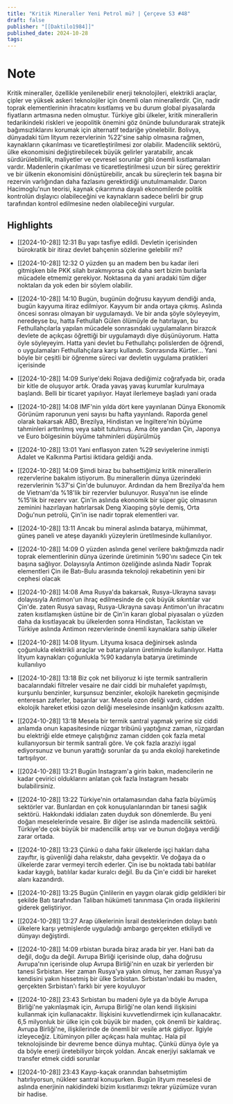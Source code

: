 ```yaml
---
title: "Kritik Mineraller Yeni Petrol mü? | Çerçeve S3 #48"
draft: false
publisher: "[[Daktilo1984]]"
published_date: 2024-10-28
tags:
---
```

# Note
 Kritik mineraller, özellikle yenilenebilir enerji teknolojileri, elektrikli araçlar, çipler ve yüksek askeri teknolojiler için önemli olan minerallerdir.
Çin, nadir toprak elementlerinin ihracatını kısıtlamış ve bu durum global piyasalarda fiyatların artmasına neden olmuştur.
Türkiye gibi ülkeler, kritik minerallerin tedarikindeki riskleri ve jeopolitik önemini göz önünde bulundurarak stratejik bağımsızlıklarını korumak için alternatif tedariğe yönelebilir.
Bolivya, dünyadaki tüm lityum rezervlerinin %22'sine sahip olmasına rağmen, kaynakların çıkarılması ve ticaretleştirilmesi zor olabilir.
Madencilik sektörü, ülke ekonomisini değiştirebilecek büyük gelirler yaratabilir, ancak sürdürülebilirlik, maliyetler ve çevresel sorunlar gibi önemli kısıtlamaları vardır.
Madenlerin çıkarılması ve ticaretleştirilmesi uzun bir süreç gerektirir ve bir ülkenin ekonomisini dönüştürebilir, ancak bu süreçlerin tek başına bir rezervin varlığından daha fazlasını gerektirdiği unutulmamalıdır.
Daron Hacimoglu'nun teorisi, kaynak çıkarımına dayalı ekonomilerde politik kontrolün dışlayıcı olabileceğini ve kaynakların sadece belirli bir grup tarafından kontrol edilmesine neden olabileceğini vurgular.


## Highlights
* [[2024-10-28]] 12:31  Bu yapı tasfiye edildi. Devletin içerisinden bürokratik bir itiraz devlet bahçenin sözlerine gelebilir mi?

* [[2024-10-28]] 12:32  O yüzden şu an madem ben bu kadar ileri gitmişken bile PKK silah bırakmıyorsa çok daha sert bizim bunlarla mücadele etmemiz gerekiyor. Noktasına da yani aradaki tüm diğer noktaları da yok eden bir söylem olabilir.

* [[2024-10-28]] 14:10  Bugün, bugünün doğrusu kayyum dendiği anda, bugün kayyuma itiraz edilmiyor. Kayyum bir anda ortaya çıkmış. Aslında öncesi sonrası olmayan bir uygulamaydı. Ve bir anda şöyle söyleyeyim, neredeyse bu, hatta Fethullah Gülen ölümüyle de hatırlayan, bu Fethullahçılarla yapılan mücadele sonrasındaki uygulamaların birazcık devlete de açıkçası öğrettiği bir uygulamaydı diye düşünüyorum. Hatta öyle söyleyeyim. Hatta yani devlet bu Fethullahçı polislerden de öğrendi, o uygulamaları Fethullahçılara karşı kullandı. Sonrasında Kürtler... Yani böyle bir çeşitli bir öğrenme süreci var devletin uygulama pratikleri içerisinde

* [[2024-10-28]] 14:09  Suriye'deki Rojava dediğimiz coğrafyada bir, orada bir kitle de oluşuyor artık. Orada yavaş yavaş kurumlar kurulmaya başlandı. Belli bir ticaret yapılıyor. Hayat ilerlemeye başladı yani orada

* [[2024-10-28]] 14:08  IMF'nin yılda dört kere yayınlanan Dünya Ekonomik Görünüm raporunun yeni sayısı bu hafta yayınlandı. Raporda genel olarak bakarsak ABD, Brezilya, Hindistan ve İngiltere'nin büyüme tahminleri arttırılmış veya sabit tutulmuş. Ama öte yandan Çin, Japonya ve Euro bölgesinin büyüme tahminleri düşürülmüş

* [[2024-10-28]] 13:01  Yani enflasyon zaten %29 seviyelerine inmişti Adalet ve Kalkınma Partisi iktidara geldiği anda.

* [[2024-10-28]] 14:09  Şimdi biraz bu bahsettiğimiz kritik minerallerin rezervlerine bakalım istiyorum. Bu minerallerin dünya üzerindeki rezervlerinin %37'si Çin'de bulunuyor. Ardından da hem Brezilya'da hem de Vietnam'da %18'lik bir rezervler bulunuyor. Rusya'nın ise elinde %15'lik bir rezerv var. Çin'in aslında ekonomik bir süper güç olmasının zeminini hazırlayan hatırlarsak Deng Xiaoping şöyle demiş, Orta Doğu'nun petrolü, Çin'in ise nadir toprak elementleri var.

* [[2024-10-28]] 13:11  Ancak bu mineral aslında batarya, mühimmat, güneş paneli ve ateşe dayanıklı yüzeylerin üretilmesinde kullanılıyor.

* [[2024-10-28]] 14:09  O yüzden aslında genel verilere baktığımızda nadir toprak elementlerinin dünya üzerinde üretiminin %90'ını sadece Çin tek başına sağlıyor. Dolayısıyla Antimon özeliğinde aslında Nadir Toprak elementleri Çin ile Batı-Bulu arasında teknoloji rekabetinin yeni bir cephesi olacak

* [[2024-10-28]] 14:08  Ama Rusya'da bakarsak, Rusya-Ukrayna savaşı dolayısıyla Antimon'un ihraç edilmesinde de çok büyük sıkıntılar var Çin'de. zaten Rusya savaşı, Rusya-Ukrayna savaşı Antimon'un ihracatını zaten kısıtlamışken üstüne bir de Çin'in kararı global piyasaları o yüzden daha da kısıtlayacak bu ülkelerden sonra Hindistan, Tacikistan ve Türkiye aslında Antimon rezervlerinde önemli kaynaklara sahip ülkeler

* [[2024-10-28]] 14:08  lityum. Lityuma kısaca değinirsek aslında çoğunlukla elektrikli araçlar ve bataryaların üretiminde kullanılıyor. Hatta lityum kaynakları çoğunlukla %90 kadarıyla batarya üretiminde kullanılıyo

* [[2024-10-28]] 13:18  Biz çok net biliyoruz ki işte termik santrallerin bacalarındaki filtreler vesaire ne dair ciddi bir muhalefet yapılmıştı, kurşunlu benzinler, kurşunsuz benzinler, ekolojik hareketin geçmişinde enteresan zaferler, başarılar var. Mesela ozon deliği vardı, cidden ekolojik hareket etkisi ozon deliği meselesinde insanlığın katkısını azalttı.

* [[2024-10-28]] 13:18  Mesela bir termik santral yapmak yerine siz ciddi anlamda onun kapasitesinde rüzgar tribünü yaptığınız zaman, rüzgardan bu elektriği elde etmeye çalıştığınız zaman cidden çok fazla metal kullanıyorsun bir termik santrali göre. Ve çok fazla araziyi işgal ediyorsunuz ve bunun yarattığı sorunlar da şu anda ekoloji hareketinde tartışılıyor.

* [[2024-10-28]] 13:21  Bugün Instagram'a girin bakın, madencilerin ne kadar çevirici olduklarını anlatan çok fazla Instagram hesabı bulabilirsiniz.

* [[2024-10-28]] 13:22  Türkiye'nin ortalamasından daha fazla büyümüş sektörler var. Bunlardan en çok konuşulanlarından bir tanesi sağlık sektörü. Hakkındaki iddiaları zaten duyduk son dönemlerde. Bu yeni doğan meselelerinde vesaire. Bir diğer ise aslında madencilik sektörü. Türkiye'de çok büyük bir madencilik artışı var ve bunun doğaya verdiği zarar ortada.

* [[2024-10-28]] 13:23  Çünkü o daha fakir ülkelerde işçi hakları daha zayıftır, iş güvenliği daha relakstır, daha gevşektir. Ve doğaya da o ülkelerde zarar vermeyi tercih ederler. Çin ise bu noktada tabi batılılar kadar kaygılı, batılılar kadar kuralcı değil. Bu da Çin'e ciddi bir hareket alanı kazandırdı.

* [[2024-10-28]] 13:25  Bugün Çinlilerin en yaygın olarak gidip geldikleri bir şekilde Batı tarafından Taliban hükümeti tanınmasa Çin orada ilişkilerini giderek geliştiriyor.

* [[2024-10-28]] 13:27  Arap ülkelerinin İsrail desteklerinden dolayı batılı ülkelere karşı yetmişlerde uyguladığı ambargo gerçekten etkiliydi ve dünyayı değiştirdi.

* [[2024-10-28]] 14:09  ırbistan burada biraz arada bir yer. Hani batı da değil, doğu da değil. Avrupa Birliği içerisinde olup, daha doğrusu Avrupa'nın içerisinde olup Avrupa Birliği'nin en uzak bir yerlerden bir tanesi Sırbistan. Her zaman Rusya'ya yakın olmuş, her zaman Rusya'ya kendisini yakın hissetmiş bir ülke Sırbistan. Sırbistan'ındaki bu maden, gerçekten Sırbistan'ı farklı bir yere koyuluyor

* [[2024-10-28]] 23:43  Sırbistan bu madeni öyle ya da böyle Avrupa Birliği'ne yakınlaşmak için, Avrupa Birliği'ne olan kendi ilişkisini kullanmak için kullanacaktır. İlişkisini kuvvetlendirmek için kullanacaktır. 6,5 milyonluk bir ülke için çok büyük bir maden, çok önemli bir kaldıraç. Avrupa Birliği'ne, ilişkilerinde de önemli bir vesile artık gidiyor. İlgiyle izleyeceğiz. Litüminyon piller açıkçası hala muhtaç. Hala pil teknolojisinde bir devreme bence dünya muhtaç. Çünkü dünya öyle ya da böyle enerji üretebiliyor birçok yoldan. Ancak enerjiyi saklamak ve transfer etmek ciddi sorunlar

* [[2024-10-28]] 23:43  Kayıp-kaçak oranından bahsetmiştim hatırlıyorsun, nükleer santral konuşurken. Bugün lityum meselesi de aslında enerjinin nakidindeki bizim kısıtlarımızı tekrar yüzümüze vuran bir hadise.

